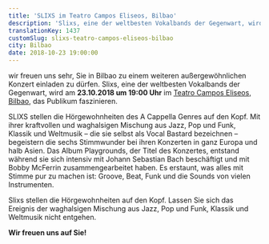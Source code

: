 ```yaml
---
title: 'SLIXS im Teatro Campos Eliseos, Bilbao'
description: 'Slixs, eine der weltbesten Vokalbands der Gegenwart, wird im Teatro Campos Eliseos, Bilbao, das Publikum faszinieren.'
translationKey: 1437
customSlug: slixs-teatro-campos-eliseos-bilbao
city: Bilbao
date: 2018-10-23 19:00:00
---
```


wir freuen uns sehr, Sie in Bilbao zu einem weiteren außergewöhnlichen Konzert einladen zu dürfen. Slixs, eine der weltbesten Vokalbands der Gegenwart, wird am <strong>23.10.2018 um 19:00 Uhr</strong> im <a href="https://www.teatrocampos.com/" rel="noopener" target="_blank" rel="nofollow noopener noreferrer">Teatro Campos Eliseos, Bilbao</a>, das Publikum faszinieren.

SLIXS stellen die Hörgewohnheiten des A Cappella Genres auf den Kopf. Mit ihrer kraftvollen und waghalsigen Mischung aus Jazz, Pop und Funk, Klassik und Weltmusik – die sie selbst als Vocal Bastard bezeichnen – begeistern die sechs Stimmwunder bei ihren Konzerten in ganz Europa und halb Asien. Das Album Playgrounds, der Titel des Konzertes, entstand während sie sich intensiv mit Johann Sebastian Bach beschäftigt und mit Bobby McFerrin zusammengearbeitet haben. Es erstaunt, was alles mit Stimme pur zu machen ist: Groove, Beat, Funk und die Sounds von vielen Instrumenten.

Slixs stellen die Hörgewohnheiten auf den Kopf. Lassen Sie sich das Ereignis der waghalsigen Mischung aus Jazz, Pop und Funk, Klassik und Weltmusik nicht entgehen.

<strong>Wir freuen uns auf Sie!</strong>
